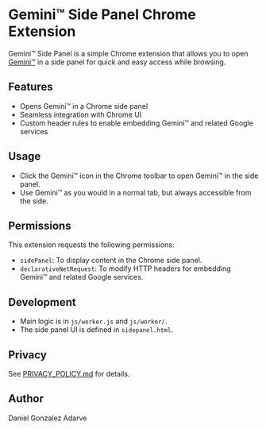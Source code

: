 # Gemini™ Side Panel Chrome Extension

Gemini™ Side Panel is a simple Chrome extension that allows you to open [Gemini™](https://gemini.google.com/) in a side panel for quick and easy access while browsing.

## Features
- Opens Gemini™ in a Chrome side panel
- Seamless integration with Chrome UI
- Custom header rules to enable embedding Gemini™ and related Google services

## Usage
- Click the Gemini™ icon in the Chrome toolbar to open Gemini™ in the side panel.
- Use Gemini™ as you would in a normal tab, but always accessible from the side.

## Permissions
This extension requests the following permissions:
- `sidePanel`: To display content in the Chrome side panel.
- `declarativeNetRequest`: To modify HTTP headers for embedding Gemini™ and related Google services.

## Development
- Main logic is in `js/worker.js` and `js/worker/`.
- The side panel UI is defined in `sidepanel.html`.

## Privacy
See [PRIVACY_POLICY.md](./PRIVACY_POLICY.md) for details.

## Author
Daniel Gonzalez Adarve

